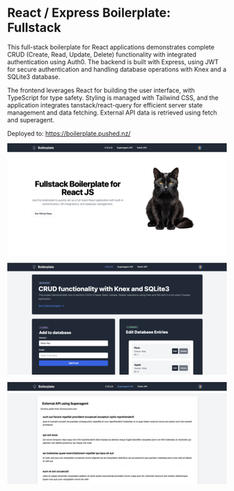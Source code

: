 # React / Express Boilerplate: Fullstack 


This full-stack boilerplate for React applications demonstrates complete CRUD (Create, Read, Update, Delete) functionality with integrated authentication using Auth0. The backend is built with Express, using JWT for secure authentication and handling database operations with Knex and a SQLite3 database.

The frontend leverages React for building the user interface, with TypeScript for type safety. Styling is managed with Tailwind CSS, and the application integrates tanstack/react-query for efficient server state management and data fetching. External API data is retrieved using fetch and superagent.

Deployed to: https://boilerplate.pushed.nz/


![alt text](public/images/homepage.png)



![alt text](public/images/crud.png)

![alt text](public/images/fetchapi.png)